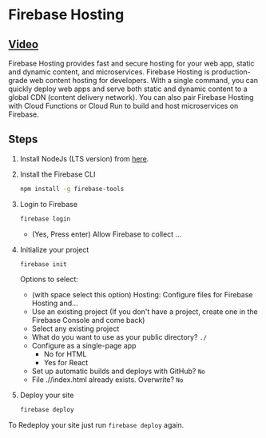 # Firebase Hosting

## [Video](https://www.youtube.com/watch)

Firebase Hosting provides fast and secure hosting for your web app, static and dynamic content, and microservices. Firebase Hosting is production-grade web content hosting for developers. With a single command, you can quickly deploy web apps and serve both static and dynamic content to a global CDN (content delivery network). You can also pair Firebase Hosting with Cloud Functions or Cloud Run to build and host microservices on Firebase.

## Steps

1. Install NodeJs (LTS version) from [here](https://nodejs.org/en/download/prebuilt-installer).

1. Install the Firebase CLI

   ```bash
   npm install -g firebase-tools
   ```

1. Login to Firebase

   ```bash
   firebase login
   ```

   - (Yes, Press enter) Allow Firebase to collect ...

1. Initialize your project

   ```bash
   firebase init
   ```

   Options to select:

   - (with space select this option) Hosting: Configure files for Firebase Hosting and...
   - Use an existing project (If you don't have a project, create one in the Firebase Console and come back)
   - Select any existing project
   - What do you want to use as your public directory? `./`
   - Configure as a single-page app
     - No for HTML
     - Yes for React
   - Set up automatic builds and deploys with GitHub? `No`
   - File .//index.html already exists. Overwrite? `No`

1. Deploy your site

   ```bash
   firebase deploy
   ```

To Redeploy your site just run `firebase deploy` again.
